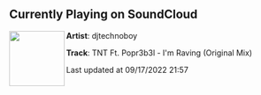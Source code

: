## Currently Playing on SoundCloud

[<img align="left" width="100" src="https://i1.sndcdn.com/artworks-000166537059-70txus-t500x500.jpg">](https://soundcloud.com/djtechnoboy/tnt-ft-popr3b3l-im-raving-original-mix)

**Artist**: djtechnoboy 

**Track**: TNT Ft. Popr3b3l - I'm Raving (Original Mix)

Last updated at 09/17/2022 21:57
